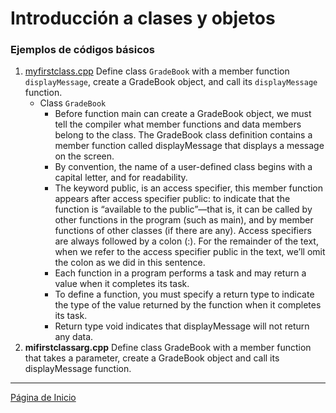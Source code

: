 # Introducción a clases y objetos

### Ejemplos de códigos básicos

1. [myfirstclass.cpp]() Define class ```GradeBook``` with a member function ```displayMessage```, create a GradeBook object, and call its ```displayMessage``` function.
    - Class ```GradeBook```
        - Before function main can create a GradeBook object, we must tell the compiler what member functions and data members belong to the class. The GradeBook class definition contains a member function called displayMessage that displays a message on the screen.
        - By convention, the name of a user-defined class begins with a capital letter, and for readability.
        - The keyword public, is an access specifier, this member function appears after access specifier public: to indicate that the function is “available to the public”—that is, it can be called by other functions in the program (such as main), and by member functions of other classes (if there are any). Access specifiers are always followed by a colon (:). For the remainder of the text, when we refer to the access specifier public in the text, we’ll omit the colon as we did in this sentence.
        - Each function in a program performs a task and may return a value when it completes its task.
        - To define a function, you must specify a return type to indicate the type of the value returned by the function when it completes its task.
        - Return type void indicates that displayMessage will not return any data.
1. **mifirstclassarg.cpp** Define class GradeBook with a member function that takes a parameter, create a GradeBook object and call its displayMessage function.

---

[Página de Inicio](https://github.com/mikeguzman/EIF201-Progra-I)